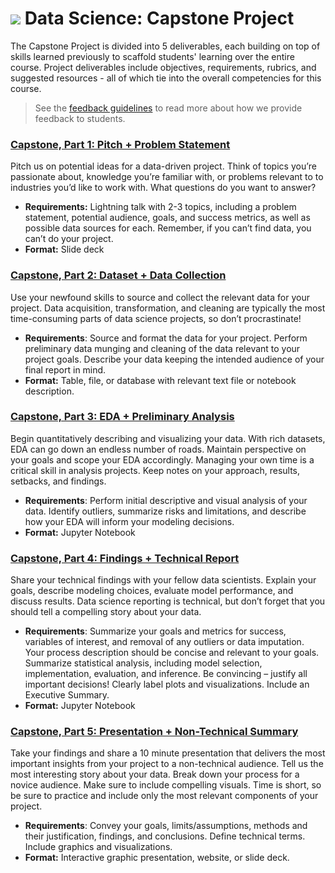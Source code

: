 # ![](https://ga-dash.s3.amazonaws.com/production/assets/logo-9f88ae6c9c3871690e33280fcf557f33.png) Data Science: Capstone Project

The Capstone Project is divided into 5 deliverables, each building on top of skills learned previously to scaffold students' learning over the entire course. Project deliverables include objectives, requirements, rubrics, and suggested resources - all of which tie into the overall competencies for this course.

> See the [feedback guidelines](../project-feedback.md) to read more about how we provide feedback to students.


### **[Capstone, Part 1: Pitch + Problem Statement](./part-01/)**

Pitch us on potential ideas for a data-driven project. Think of topics you’re passionate about, knowledge you’re familiar with, or problems relevant to to industries you’d like to work with. What questions do you want to answer?
- **Requirements:** Lightning talk with 2-3 topics, including a problem statement, potential audience, goals, and success metrics, as well as possible data sources for each. Remember, if you can’t find data, you can’t do your project.
- **Format:** Slide deck


### **[Capstone, Part 2: Dataset + Data Collection](./part-02/)**

Use your newfound skills to source and collect the relevant data for your project. Data acquisition, transformation, and cleaning are typically the most time-consuming parts of data science projects, so don’t procrastinate! 

- **Requirements**: Source and format the data for your project. Perform preliminary data munging and cleaning of the data relevant to your project goals.  Describe your data keeping the intended audience of your final report in mind.
- **Format:** Table, file, or database with relevant text file or notebook description.


### **[Capstone, Part 3: EDA + Preliminary Analysis](./part-03/)**

Begin quantitatively describing and visualizing your data. With rich datasets, EDA can go down an endless number of roads. Maintain perspective on your goals and scope your EDA accordingly. Managing your own time is a critical skill in analysis projects.  Keep notes on your approach, results, setbacks, and findings.

- **Requirements**: Perform initial descriptive and visual analysis of your data. Identify outliers, summarize risks and limitations, and describe how your EDA will inform your modeling decisions.
- **Format:** Jupyter Notebook 


### **[Capstone, Part 4: Findings + Technical Report](./part-04/)**

Share your technical findings with your fellow data scientists. Explain your goals, describe modeling choices, evaluate model performance, and discuss results. Data science reporting is technical, but don’t forget that you should tell a compelling story about your data.

- **Requirements**: Summarize your goals and metrics for success, variables of interest, and removal of any outliers or data imputation. Your process description should be concise and relevant to your goals. Summarize statistical analysis, including model selection,  implementation, evaluation, and inference. Be convincing – justify all important decisions! Clearly label plots and visualizations. Include an Executive Summary.
- **Format:** Jupyter Notebook 


### **[Capstone, Part 5: Presentation + Non-Technical Summary](./part-05/)**

Take your findings and share a 10 minute presentation that delivers the most important insights from your project to a non-technical audience. Tell us the most interesting story about your data. Break down your process for a novice audience. Make sure to include compelling visuals. Time is short, so be sure to practice and include only the most relevant components of your project.

- **Requirements**: Convey your goals, limits/assumptions, methods and their justification, findings, and conclusions. Define technical terms. Include graphics and visualizations. 
- **Format:** Interactive graphic presentation, website, or slide deck.
